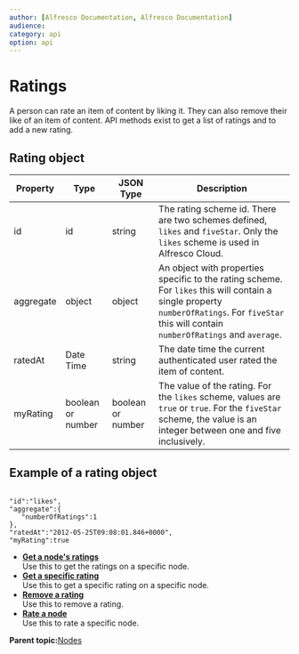 ```yaml
---
author: [Alfresco Documentation, Alfresco Documentation]
audience: 
category: api
option: api
---
```


# Ratings

A person can rate an item of content by liking it. They can also remove their like of an item of content. API methods exist to get a list of ratings and to add a new rating.

## Rating object

|Property|Type|JSON Type|Description|
|--------|----|---------|-----------|
|id|id|string|The rating scheme id. There are two schemes defined, `likes` and `fiveStar`. Only the `likes` scheme is used in Alfresco Cloud.|
|aggregate|object|object|An object with properties specific to the rating scheme. For `likes` this will contain a single property `numberOfRatings`. For `fiveStar` this will contain `numberOfRatings` and `average`.|
|ratedAt|Date Time|string|The date time the current authenticated user rated the item of content.|
|myRating|boolean or number|boolean or number|The value of the rating. For the `likes` scheme, values are `true` or `true`. For the `fiveStar` scheme, the value is an integer between one and five inclusively.|

## Example of a rating object

```

"id":"likes",
"aggregate":{
   "numberOfRatings":1
},
"ratedAt":"2012-05-25T09:08:01.846+0000",
"myRating":true
```

-   **[Get a node's ratings](../../../pra/1/concepts/pra-nodes-ratings-get-ratings.md)**  
Use this to get the ratings on a specific node.
-   **[Get a specific rating](../../../pra/1/concepts/pra-nodes-ratings-get-rating.md)**  
Use this to get a specific rating on a specific node.
-   **[Remove a rating](../../../pra/1/concepts/pra-nodes-ratings-delete-rating.md)**  
Use this to remove a rating.
-   **[Rate a node](../../../pra/1/concepts/pra-nodes-ratings-post-rating.md)**  
Use this to rate a specific node.

**Parent topic:**[Nodes](../../../pra/1/concepts/pra-nodes.md)

